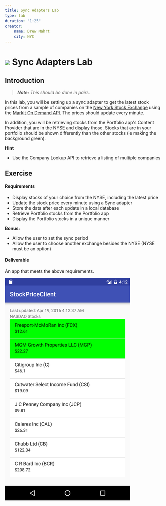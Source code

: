 ```yaml
---
title: Sync Adapters Lab
type: lab
duration: "1:25"
creator:
    name: Drew Mahrt
    city: NYC
---
```


# ![](https://ga-dash.s3.amazonaws.com/production/assets/logo-9f88ae6c9c3871690e33280fcf557f33.png) Sync Adapters Lab

## Introduction

> ***Note:*** _This should be done in pairs._

In this lab, you will be setting up a sync adapter to get the latest stock prices from a sample of companies on the [New York Stock Exchange](https://www.nyse.com/index) using the [MarkIt On Demand API](http://dev.markitondemand.com/MODApis/). The prices should update every minute.

In addition, you will be retrieving stocks from the Portfolio app's Content Provider that are in the NYSE and display those. Stocks that are in your portfolio should be shown differently than the other stocks (ie making the background green).

**Hint**
- Use the Company Lookup API to retrieve a listing of multiple companies

## Exercise

#### Requirements

- Display stocks of your choice from the NYSE, including the latest price
- Update the stock price every minute using a Sync adapter
- Store the data after each update in a local database
- Retrieve Portfolio stocks from the Portfolio app
- Display the Portfolio stocks in a unique manner

**Bonus:**
- Allow the user to set the sync period
- Allow the user to choose another exchange besides the NYSE (NYSE must be an option)

#### Deliverable

An app that meets the above requirements.

<img src="./screenshots/screen1.png" width="400"/>

